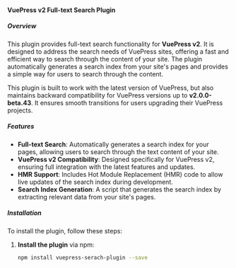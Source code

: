 #### VuePress v2 Full-text Search Plugin

##### Overview

This plugin provides full-text search functionality for **VuePress v2**. It is designed to address the search needs of VuePress sites, offering a fast and efficient way to search through the content of your site. The plugin automatically generates a search index from your site's pages and provides a simple way for users to search through the content.

This plugin is built to work with the latest version of VuePress, but also maintains backward compatibility for VuePress versions up to **v2.0.0-beta.43**. It ensures smooth transitions for users upgrading their VuePress projects.

##### Features

- **Full-text Search**: Automatically generates a search index for your pages, allowing users to search through the text content of your site.
- **VuePress v2 Compatibility**: Designed specifically for VuePress v2, ensuring full integration with the latest features and updates.
- **HMR Support**: Includes Hot Module Replacement (HMR) code to allow live updates of the search index during development.
- **Search Index Generation**: A script that generates the search index by extracting relevant data from your site's pages.

##### Installation

To install the plugin, follow these steps:

1. **Install the plugin** via npm:

   ```bash
   npm install vuepress-serach-plugin --save
